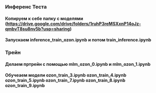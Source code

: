 ### Инференс Теста
#### Копируем к себе папку с моделями (https://drive.google.com/drive/folders/1ruhP3reMSXxnP14oJz-qmbvT8su8nv5b?usp=sharing)
#### Запускаем inference_train_ozon.ipynb и потом train_inference.ipynb
### Трейн
#### Делаем пртрейн с помощью mlm_ozon_0.ipynb и mlm_ozon_1.ipynb
#### Обучеаем модели ozon_train_3.ipynb ozon_train_4.ipynb ozon_train_5.ipynb ozon_train_7.ipynb ozon_train_8.ipynb ozon_train_9.ipynb
